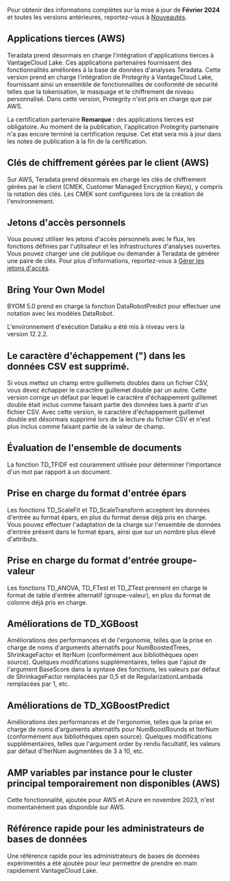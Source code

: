 Pour obtenir des informations complètes sur la mise à jour de **Février 2024** et toutes les versions antérieures, reportez-vous à [Nouveautés](https://docs.teradata.com/access/sources/dita/topic?dita:mapPath=phg1621910019905.ditamap&dita:ditavalPath=pny1626732985837.ditaval&dita:topicPath=lpz1632246643646.dita).

Applications tierces (AWS)
--------------------------

Teradata prend désormais en charge l'intégration d'applications tierces à VantageCloud Lake. Ces applications partenaires fournissent des fonctionnalités améliorées à la base de données d'analyses Teradata. Cette version prend en charge l'intégration de Protegrity à VantageCloud Lake, fournissant ainsi un ensemble de fonctionnalités de conformité de sécurité telles que la tokenisation, le masquage et le chiffrement de niveau personnalisé. Dans cette version, Protegrity n'est pris en charge que par AWS.

La certification partenaire **Remarque :** des applications tierces est obligatoire. Au moment de la publication, l'application Protegrity partenaire n'a pas encore terminé la certification requise. Cet état sera mis à jour dans les notes de publication à la fin de la certification.

Clés de chiffrement gérées par le client (AWS)
----------------------------------------------

Sur AWS, Teradata prend désormais en charge les clés de chiffrement gérées par le client (CMEK, Customer Managed Encryption Keys), y compris la rotation des clés. Les CMEK sont configurées lors de la création de l'environnement.

Jetons d'accès personnels
-------------------------

Vous pouvez utiliser les jetons d'accès personnels avec le flux, les fonctions définies par l'utilisateur et les infrastructures d'analyses ouvertes. Vous pouvez charger une clé publique ou demander à Teradata de générer une paire de clés. Pour plus d'informations, reportez-vous à [Gérer les jetons d'accès](mwx1694115292045.md).

Bring Your Own Model
--------------------

BYOM 5.0 prend en charge la fonction DataRobotPredict pour effectuer une notation avec les modèles DataRobot.

L'environnement d'exécution Dataiku a été mis à niveau vers la version 12.2.2.

Le caractère d'échappement (") dans les données CSV est supprimé.
-----------------------------------------------------------------

Si vous mettez un champ entre guillemets doubles dans un fichier CSV, vous devez échapper le caractère guillemet double par un autre. Cette version corrige un défaut par lequel le caractère d'échappement guillemet double était inclus comme faisant partie des données lues à partir d'un fichier CSV. Avec cette version, le caractère d'échappement guillemet double est désormais supprimé lors de la lecture du fichier CSV et n'est plus inclus comme faisant partie de la valeur de champ.

Évaluation de l'ensemble de documents
-------------------------------------

La fonction TD\_TFIDF est couramment utilisée pour déterminer l'importance d'un mot par rapport à un document.

Prise en charge du format d'entrée épars
----------------------------------------

Les fonctions TD\_ScaleFit et TD\_ScaleTransform acceptent les données d'entrée au format épars, en plus du format dense déjà pris en charge. Vous pouvez effectuer l'adaptation de la charge sur l'ensemble de données d'entrée présent dans le format épars, ainsi que sur un nombre plus élevé d'attributs.

Prise en charge du format d'entrée groupe-valeur
------------------------------------------------

Les fonctions TD\_ANOVA, TD\_FTest et TD\_ZTest prennent en charge le format de table d'entrée alternatif (groupe-valeur), en plus du format de colonne déjà pris en charge.

Améliorations de TD\_XGBoost
----------------------------

Améliorations des performances et de l'ergonomie, telles que la prise en charge de noms d'arguments alternatifs pour NumBoostedTrees, ShrinkageFactor et IterNum (conformément aux bibliothèques open source). Quelques modifications supplémentaires, telles que l'ajout de l'argument BaseScore dans la syntaxe des fonctions, les valeurs par défaut de ShrinkageFactor remplacées par 0,5 et de RegularizationLambada remplacées par 1, etc.

Améliorations de TD\_XGBoostPredict
-----------------------------------

Améliorations des performances et de l'ergonomie, telles que la prise en charge de noms d'arguments alternatifs pour NumBoostRounds et IterNum (conformément aux bibliothèques open source). Quelques modifications supplémentaires, telles que l'argument order by rendu facultatif, les valeurs par défaut d'IterNum augmentées de 3 à 10, etc.

AMP variables par instance pour le cluster principal temporairement non disponibles (AWS)
-----------------------------------------------------------------------------------------

Cette fonctionnalité, ajoutée pour AWS et Azure en novembre 2023, n'est momentanément pas disponible sur AWS.

Référence rapide pour les administrateurs de bases de données
-------------------------------------------------------------

Une référence rapide pour les administrateurs de bases de données expérimentés a été ajoutée pour leur permettre de prendre en main rapidement VantageCloud Lake.

